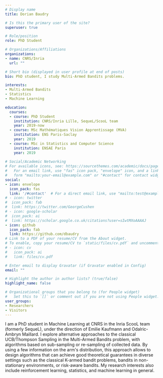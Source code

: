 ```yaml
---
# Display name
title: Dorian Baudry

# Is this the primary user of the site?
superuser: true

# Role/position
role: PhD Student

# Organizations/Affiliations
organizations:
- name: CNRS/Inria
  url: ""

# Short bio (displayed in user profile at end of posts)
bio: PhD student, I study Multi-Armed Bandits problems.

interests:
- Multi-Armed Bandits
- Statistics
- Machine Learning

education:
  courses:
  - course: PhD Student
    institution: CNRS/Inria Lille, SequeL/ScooL team
    year: 2019-now
  - course: MSc Mathématiques Vision Apprentissage (MVA)
    institution: ENS Paris-Saclay
    year: 2019
  - course: MSc in Statistics and Computer Science
    institution: ENSAE Paris
    year: 2019
  
# Social/Academic Networking
# For available icons, see: https://sourcethemes.com/academic/docs/page-builder/#icons
#   For an email link, use "fas" icon pack, "envelope" icon, and a link in the
#   form "mailto:your-email@example.com" or "#contact" for contact widget.
social:
- icon: envelope
  icon_pack: fas
  link: '/#contact'  # For a direct email link, use "mailto:test@example.org".
# - icon: twitter
#  icon_pack: fab
#  link: https://twitter.com/GeorgeCushen
# - icon: google-scholar
#  icon_pack: ai
#  link: https://scholar.google.co.uk/citations?user=sIwtMXoAAAAJ
- icon: github
  icon_pack: fab
  link: https://github.com/dbaudry
# Link to a PDF of your resume/CV from the About widget.
# To enable, copy your resume/CV to `static/files/cv.pdf` and uncomment the lines below.
# - icon: cv
#   icon_pack: ai
#   link: files/cv.pdf

# Enter email to display Gravatar (if Gravatar enabled in Config)
email: ""

# Highlight the author in author lists? (true/false)
highlight_name: false

# Organizational groups that you belong to (for People widget)
#   Set this to `[]` or comment out if you are not using People widget.
user_groups:
- Researchers
- Visitors
---
```


I am a PhD student in Machine Learning at CNRS in the Inria ScooL team (formerly SequeL), under the direction of Emilie Kaufmann and Odalric-Ambryn Maillard. I explore alternative approaches to the classical UCB/Thompson Sampling in the Multi-Armed Bandits problem, with algorithms based on sub-sampling or re-sampling of collected data. By using a few information on the arm's distribution, this approach allows to design algorithms that can achieve good theoretical guarantees in diverse settings such as the classical K-armed bandit problems, bandits in non-stationary environments, or risk-aware bandits. 
My research interests also include reinforcement learning, statistics, and machine learning in general.
